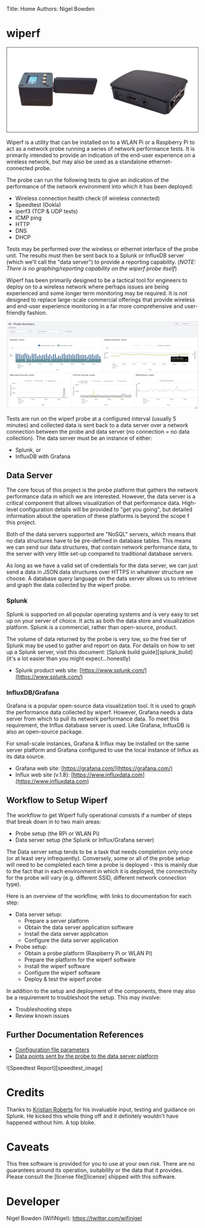 Title: Home
Authors: Nigel Bowden

# wiperf

![wiperf hardware](images/hardware.png)

Wiperf is a utility that can be installed on to a WLAN Pi or a Raspberry Pi to act as a network probe running a series of  network performance tests. It is primarily intended to provide an indication of the end-user experience on a wireless network, but may also be used as a standalone ethernet-connected probe.

The probe can run the following tests to give an indication of the performance of the network environment into which it has been deployed:

- Wireless connection health check (if wireless connected)
- Speedtest (Ookla)
- iperf3 (TCP & UDP tests)
- ICMP ping
- HTTP
- DNS
- DHCP

Tests may be performed over the wireless or ethernet interface of the probe unit. The results must then be sent back to a Splunk or InfluxDB server (which we'll call the "data server") to provide a reporting capability. (*NOTE: There is no graphing/reporting capability on the wiperf probe itself*)

Wiperf has been primarily designed to be a tactical tool for engineers to deploy on to a wireless network where perhaps issues are being experienced and some longer term monitoring may be required. It is not designed to replace large-scale commercial offerings that provide wireless and end-user experience monitoring in a far more comprehensive and user-friendly fashion.

![Probe Report](images/probe_summary.jpg)

Tests are run on the wiperf probe at a configured interval (usually 5 minutes) and collected data is sent back to a data server over a network connection between the probe and data server (no connection = no data collection). The data server must be an instance of either:

- Splunk, or
- InfluxDB with Grafana  

## Data Server

The core focus of this project is the probe platform that gathers the network performance data in which we are interested. However, the data server is a critical component that allows visualization of that performance data.  High-level configuration details will be provided to "get you going", but detailed information about the operation of these platforms is beyond the scope f this project.

Both of the data servers supported are "NoSQL" servers, which means that no data structures have to be pre-defined in database tables. This means we can send our data structures, that contain network performance data, to the server with very little set-up compared to traditional database servers.

As long as we have a valid set  of credentials for the data server, we can just send a data in JSON data structures over HTTPS in whatever structure we choose. A database query language on the data server allows us to retrieve and graph the data collected by the wiperf probe.

### Splunk

Splunk is supported on all popular operating systems and is very easy to set up on your server of choice. It acts as both the data store and visualization platform. Splunk is a commercial, rather than open-source, product.

The volume of data returned by the probe is very low, so the free tier of Splunk may be used to gather and report on data. For details on how to set up a Splunk server, visit this document: [Splunk build guide][splunk_build] (it's a lot easier than you might expect...honestly)

- Splunk product web site: [https://www.splunk.com/](https://www.splunk.com/)

### InfluxDB/Grafana

Grafana is a popular open-source data visualization tool. It is used to graph the performance data collected by wiperf. However, Grafana needs a data server from which to pull its network performance data. To meet this requirement, the Influx database server is used. Like Grafana, InfluxDB is also an open-source package.

For small-scale instances, Grafana & Influx may be installed on the same server platform and Grafana configured to use the local instance of Influx as its data source.

- Grafana web site: [https://grafana.com/](https://grafana.com/)
- Influx web site (v.1.8): [https://www.influxdata.com](https://www.influxdata.com)

## Workflow to Setup Wiperf

The workflow to get Wiperf fully operational consists if a number of steps that break down in to two main areas:

- Probe setup (the RPi or WLAN Pi)
- Data server setup (the Splunk or Influx/Grafana server)

The Data server setup tends to be a task that needs completion only once (or at least very infrequently). Conversely, some or all of the probe setup will need to be completed each time a probe is deployed - this is mainly due to the fact that in each environment in which it is deployed, the connectivity for the probe will vary (e.g. different SSID, different network connection type). 

Here is an overview of the workflow, with links to documentation for each step:

- Data server setup:
    - Prepare a server platform
    - Obtain the data server application software
    - Install the data server application
    - Configure the data server application
- Probe setup:
    - Obtain a probe platform (Raspberry Pi or WLAN Pi)
    - Prepare the platform for the wiperf software
    - Install the wiperf software
    - Configure the wiperf software
    - Deploy & test the wiperf probe

In addition to the setup and deployment of the components, there may also be a requirement to troubleshoot the setup. This may involve:

- Troubleshooting steps
- Review known issues

## Further Documentation References

- [Configuration file parameters](config.ini.md)
- [Data points sent by the probe to the data server platform](data_points.md)


![Speedtest Report][speedtest_image]

<!-- link list -->

# Credits

Thanks to [Kristian Roberts](https://uk.linkedin.com/in/krisalexroberts) for his invaluable input, testing and guidance on Splunk. He kicked this whole thing off and it definitely wouldn't have happened without him. A top bloke.

# Caveats

This free software is provided for you to use at your own risk. There are no guarantees around its operation, suitability or the data that it provides. Please consult the [license file][license] shipped with this software.

# Developer

Nigel Bowden (WifiNigel): https://twitter.com/wifinigel


